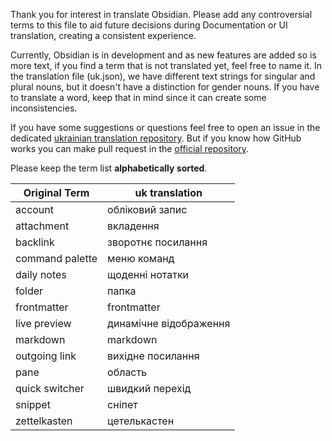 Thank you for interest in translate Obsidian. Please add any controversial terms to this file to aid future decisions during Documentation or UI translation, creating a consistent experience.

Currently, Obsidian is in development and as new features are added so is more text, if you find a term that is not translated yet, feel free to name it. In the translation file (uk.json), we have different text strings for singular and plural nouns, but it doesn't have a distinction for gender nouns. If you have to translate a word, keep that in mind since it can create some inconsistencies.

If you have some suggestions or questions feel free to open an issue in the dedicated [ukrainian translation repository](https://github.com/decafork/obsidian-translations). But if you know how GitHub works you can make pull request in the [official repository](https://github.com/obsidianmd/obsidian-translations).

Please keep the term list **alphabetically sorted**.

| Original Term | uk translation |
|-|-|
|account|обліковий запис|
|attachment|вкладення|
|backlink|зворотнє посилання|
|command palette|меню команд|
|daily notes|щоденні нотатки|
|folder|папка|
|frontmatter|frontmatter|
|live preview|динамічне відображення|
|markdown|markdown|
|outgoing link|вихідне посилання|
|pane|область|
|quick switcher|швидкий перехід|
|snippet|сніпет|
|zettelkasten|цетелькастен|
